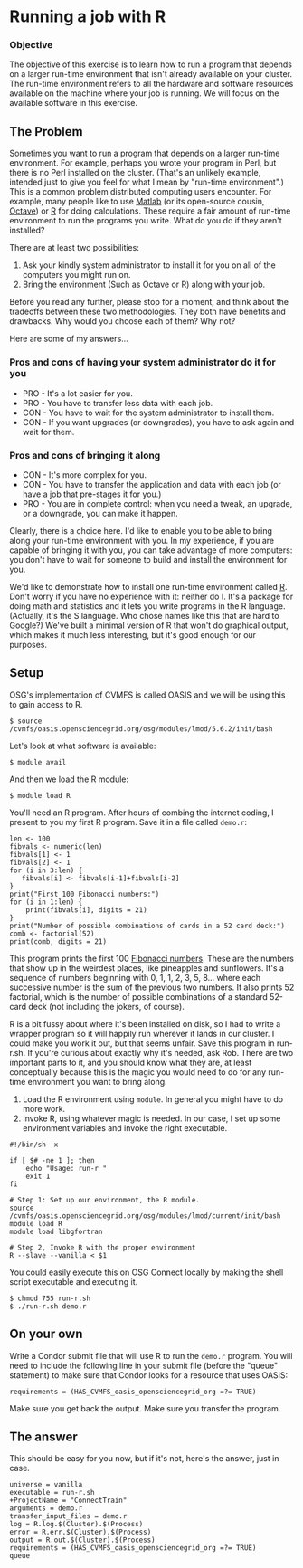 # Running a job with R

### Objective
The objective of this exercise is to learn how to run a program that depends on a larger run-time environment that isn't already available on your cluster.  The run-time environment refers to all the hardware and software resources available on the machine where your job is running.  We will focus on the available software in this exercise.

## The Problem

Sometimes you want to run a program that depends on a larger run-time environment. For example, perhaps you wrote your program in Perl, but there is no Perl installed on the cluster. (That's an unlikely example, intended just to give you feel for what I mean by "run-time environment".) This is a common problem distributed computing users encounter. For example, many people like to use [Matlab](http://www.mathworks.com/) (or its open-source cousin, [Octave](http://www.gnu.org/software/octave/)) or [R](http://www.r-project.org/) for doing calculations. These require a fair amount of run-time environment to run the programs you write. What do you do if they aren't installed?

There are at least two possibilities:

   1. Ask your kindly system administrator to install it for you on all of the computers you might run on.
   1. Bring the environment (Such as Octave or R) along with your job. 

Before you read any further, please stop for a moment, and think about the tradeoffs between these two methodologies. They both have benefits and drawbacks. Why would you choose each of them? Why not? 

Here are some of my answers...

### Pros and cons of having your system administrator do it for you

   * PRO - It's a lot easier for you.
   * PRO - You have to transfer less data with each job.
   * CON - You have to wait for the system administrator to install them.
   * CON - If you want upgrades (or downgrades), you have to ask again and wait for them.

### Pros and cons of bringing it along
   * CON - It's more complex for you.
   * CON - You have to transfer the application and data with each job (or have a job that pre-stages it for you.)
   * PRO - You are in complete control: when you need a tweak, an upgrade, or a downgrade, you can make it happen.


Clearly, there is a choice here. I'd like to enable you to be able to bring along your run-time environment with you. In my experience, if you are capable of bringing it with you, you can take advantage of more computers: you don't have to wait for someone to build and install the environment for you. 

We'd like to demonstrate how to install one run-time environment called [R](http://www.r-project.org/). Don't worry if you have no experience with it: neither do I. It's a package for doing math and statistics and it lets you write programs in the R language. (Actually, it's the S language. Who chose names like this that are hard to Google?) We've built a minimal version of R that won't do graphical output, which makes it much less interesting, but it's good enough for our purposes.

## Setup

OSG's implementation of CVMFS is called OASIS and we will be using this to gain access to R. 

```
$ source /cvmfs/oasis.opensciencegrid.org/osg/modules/lmod/5.6.2/init/bash
```

Let's look at what software is available:

```
$ module avail
```

And then we load the R module:

```
$ module load R 
```


You'll need an R program. After hours of <strike>combing the internet</strike> coding, I present to you my first R program. Save it in a file called `demo.r`:

```
len <- 100
fibvals <- numeric(len)
fibvals[1] <- 1
fibvals[2] <- 1
for (i in 3:len) { 
   fibvals[i] <- fibvals[i-1]+fibvals[i-2]
} 
print("First 100 Fibonacci numbers:")
for (i in 1:len) { 
    print(fibvals[i], digits = 21)
}
print("Number of possible combinations of cards in a 52 card deck:")
comb <- factorial(52)
print(comb, digits = 21)
```

This program prints the first 100 [Fibonacci numbers](http://en.wikipedia.org/wiki/Fibonacci_number). These are the numbers that show up in the weirdest places, like pineapples and sunflowers. It's a sequence of numbers beginning with 0, 1, 1, 2, 3, 5, 8... where each successive number is the sum of the previous two numbers. It also prints 52 factorial, which is the number of possible combinations of a standard 52-card deck (not including the jokers, of course). 

R is a bit fussy about where it's been installed on disk, so I had to write a wrapper program so it will happily run wherever it lands in our cluster. I could make you work it out, but that seems unfair. Save this program in run-r.sh. If you're curious about exactly why it's needed, ask Rob. There are two important parts to it, and you should know what they are, at least conceptually because this is the magic you would need to do for any run-time environment you want to bring along.

   1. Load the R environment using `module`. In general you might have to do more work. 
   1. Invoke R, using whatever magic is needed. In our case, I set up some environment variables and invoke the right executable.

```
#!/bin/sh -x

if [ $# -ne 1 ]; then
    echo "Usage: run-r "
    exit 1
fi

# Step 1: Set up our environment, the R module.
source /cvmfs/oasis.opensciencegrid.org/osg/modules/lmod/current/init/bash
module load R
module load libgfortran

# Step 2, Invoke R with the proper environment
R --slave --vanilla < $1
```

You could easily execute this on OSG Connect locally by making the shell script executable and executing it.

```
$ chmod 755 run-r.sh
$ ./run-r.sh demo.r
```

## On your own
Write a Condor submit file that will use R to run the `demo.r` program. You will need to include the following line in your submit file (before the "queue" statement) to make sure that Condor looks for a resource that uses OASIS:

```
requirements = (HAS_CVMFS_oasis_opensciencegrid_org =?= TRUE)
```

Make sure you get back the output. Make sure you transfer the program. 

## The answer

This should be easy for you now, but if it's not, here's the answer, just in case.

```
universe = vanilla
executable = run-r.sh
+ProjectName = "ConnectTrain"
arguments = demo.r
transfer_input_files = demo.r
log = R.log.$(Cluster).$(Process)
error = R.err.$(Cluster).$(Process)
output = R.out.$(Cluster).$(Process)
requirements = (HAS_CVMFS_oasis_opensciencegrid_org =?= TRUE)
queue  
```
